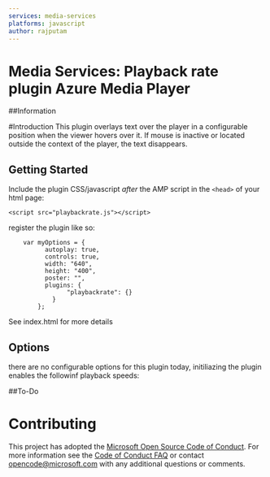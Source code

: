 ```yaml
---
services: media-services
platforms: javascript
author: rajputam
---
```


# Media Services: Playback rate plugin Azure Media Player


##Information

#Introduction
This plugin overlays text over the player in a configurable position when the viewer hovers over it. If mouse is inactive or located outside the context of the player, the text disappears. 

## Getting Started
Include the plugin CSS/javascript *after* the AMP script in the `<head>` of your html page:


```<script src="playbackrate.js"></script>```

register the plugin like so:

``` 
    var myOptions = {         
          autoplay: true,         
          controls: true,         
          width: "640",            
          height: "400",            
          poster: "",            
          plugins: {        
                "playbackrate": {}                
            }            
        };  
 ```
See index.html for more details
## Options
there are no configurable options for this plugin today, initiliazing the plugin enables the followinf playback speeds: 


##To-Do


# Contributing

This project has adopted the [Microsoft Open Source Code of Conduct](https://opensource.microsoft.com/codeofconduct/). For more information see the [Code of Conduct FAQ](https://opensource.microsoft.com/codeofconduct/faq/) or contact [opencode@microsoft.com](mailto:opencode@microsoft.com) with any additional questions or comments.
